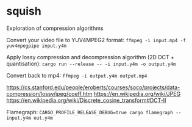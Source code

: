 # squish
Exploration of compression algorithms

Convert your video file to YUV4MPEG2 format:
`ffmpeg -i input.mp4 -f yuv4mpegpipe input.y4m`

Apply lossy compression and decompression algorithm (2D DCT + quantisation):
`cargo run --release -- -i input.y4m -o output.y4m`

Convert back to mp4:
`ffmpeg -i output.y4m output.mp4`

https://cs.stanford.edu/people/eroberts/courses/soco/projects/data-compression/lossy/jpeg/coeff.htm
https://en.wikipedia.org/wiki/JPEG
https://en.wikipedia.org/wiki/Discrete_cosine_transform#DCT-II

Flamegraph: `CARGO_PROFILE_RELEASE_DEBUG=true cargo flamegraph -- input.y4m out.y4m`